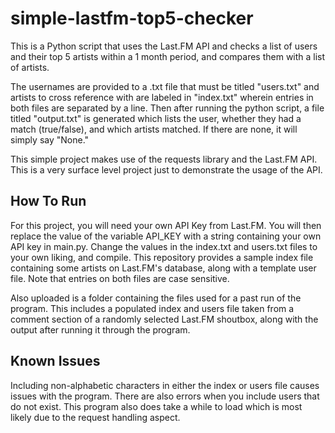 # simple-lastfm-top5-checker

This is a Python script that uses the Last.FM API and checks a list of users and their top 5 artists within a 1 month period, and compares them with a list of artists.

The usernames are provided to a .txt file that must be titled "users.txt" and artists to cross reference with are labeled in "index.txt" wherein entries in both files are separated by a line. Then after running the python script, a file titled "output.txt" is generated which lists the user, whether they had a match (true/false), and which artists matched. If there are none, it will simply say "None."

This simple project makes use of the requests library and the Last.FM API. This is a very surface level project just to demonstrate the usage of the API.

## How To Run

For this project, you will need your own API Key from Last.FM. You will then replace the value of the variable API_KEY with a string containing your own API key in main.py. Change the values in the index.txt and users.txt files to your own liking, and compile. This repository provides a sample index file containing some artists on Last.FM's database, along with a template user file. Note that entries on both files are case sensitive.

Also uploaded is a folder containing the files used for a past run of the program. This includes a populated index and users file taken from a comment section of a randomly selected Last.FM shoutbox, along with the output after running it through the program.

## Known Issues

Including non-alphabetic characters in either the index or users file causes issues with the program. There are also errors when you include users that do not exist. This program also does take a while to load which is most likely due to the request handling aspect. 
